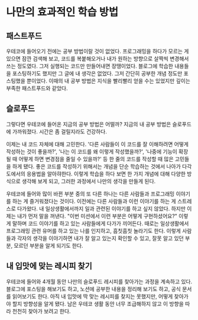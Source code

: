# 나만의 효과적인 학습 방법

## 패스트푸드

우테코에 들어오기 전에는 공부 방법이랄 것이 없었다. 프로그래밍을 하다가 모르는 게 있으면 잠깐 검색해 보고, 코드를 복붙해오거나 내가 원하는 방향으로 살짝씩 변경해서 쓰는 정도였다. 그저 실행되는 코드만 만들어내면
장땡이었다. 블로그에 학습한 내용들을 포스팅하기도 했지만 그 글에 내 생각은 없었다. 그저 간단히 공부한 개념 정도만 포스팅했을 뿐이었다. 이때의 내 공부 방법은 지식을 빨리빨리 얻을 수는 있었지만 깊이는 부족한
패스트푸드와 같았다.

## 슬로푸드

그렇다면 우테코에 들어온 지금의 공부 방법은 어떨까? 지금의 내 공부 방법은 슬로푸드에 가까워졌다. 시간은 좀 걸릴지라도 건강하다.

이제는 내 코드 자체에 대해 고민한다. '다른 사람들이 이 코드를 잘 이해하려면 어떻게 작성하는 것이 좋을까?', '나는 이 코드를 왜 이렇게 작성했을까?', '나중에 기능이 확장될 때 어떻게 하면 변경점을 줄일 수
있을까?' 등 한 줄의 코드를 작성할 때 많은 고민들을 하게 됐다. 좋은 코드를 작성하기 위해서는 개념을 단순 학습하는 것에서 나아가 다각도에서의 응용법을 알아햐한다. 이렇게 학습을 하다 보면 한 가지 개념에 대해
다양한 방식으로 생각해 보게 되고, 그러한 과정에서 나만의 생각을 만들게 된다.

우테코에 들어와 많이 바뀐 부분 중의 또 다른 하나는 다른 사람들과 프로그래밍 이야기를 하는 게 즐거워졌다는 것이다. 이전에는 다른 사람들과 이런 이야기를 하는 게 스트레스로 다가왔다. 내 일상생활에서까지 일과
관련된 이야기를 하고 싶지 않았다. 하지만 이제는 내가 먼저 말을 꺼낸다. "이번 미션에서 이런 부분은 어떻게 구현하셨어요?" 이렇게 말하며 코드 이야기를 하고 있는 사람들에게 다가가 끼어든다. 때로는 일상생활에서
프로그래밍 관련 유머를 하고 있는 나를 인지하고, 흠칫흠칫 놀라기도 한다. 이렇게 사람들과 각자의 생각을 이야기하면 내가 잘 알고 있는지 확인할 수 있고, 잘못 알고 있던 부분, 모르던 부분을 알게 되기도 한다.

## 내 입맛에 맞는 레시피 찾기

우테코에 들어와 4개월 동안 나만의 슬로푸드 레시피를 찾아가는 과정을 계속하고 있다. 블로그에 포스팅을 해보기도 하고, 노션에 공부한 내용을 정리해 보기도 하고, 공식 문서를 읽어보기도 한다. 아직 내 입맛에 딱
맞는 레시피를 찾지는 못했지만, 어떻게 찾아가야 할지 방향성을 알게 됐다. 남은 우테코 생활 동안 너무 조급해하지 않고 이 방향을 따라 천천히 찾아가 보려고 한다. 

